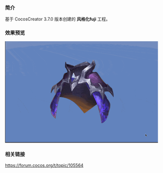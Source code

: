 ### 简介
基于 CocosCreator 3.7.0 版本创建的 **风格化fuji** 工程。

### 效果预览
![image](../../../gif/202209/2022092301.gif)

### 相关链接
https://forum.cocos.org/t/topic/105564
